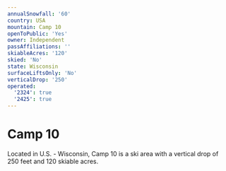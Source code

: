 ```yaml
---
annualSnowfall: '60'
country: USA
mountain: Camp 10
openToPublic: 'Yes'
owner: Independent
passAffiliations: ''
skiableAcres: '120'
skied: 'No'
state: Wisconsin
surfaceLiftsOnly: 'No'
verticalDrop: '250'
operated:
  '2324': true
  '2425': true
---
```



# Camp 10

Located in U.S. - Wisconsin, Camp 10 is a ski area with a vertical drop of 250 feet and 120 skiable acres.
